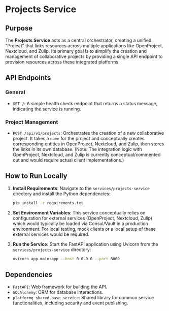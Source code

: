 # Projects Service

## Purpose

The **Projects Service** acts as a central orchestrator, creating a unified "Project" that links resources across multiple applications like OpenProject, Nextcloud, and Zulip. Its primary goal is to simplify the creation and management of collaborative projects by providing a single API endpoint to provision resources across these integrated platforms.

## API Endpoints

### General

-   `GET /`: A simple health check endpoint that returns a status message, indicating the service is running.

### Project Management

-   `POST /api/v1/projects`: Orchestrates the creation of a new collaborative project. It takes a `name` for the project and conceptually creates corresponding entities in OpenProject, Nextcloud, and Zulip, then stores the links in its own database. (Note: The integration logic with OpenProject, Nextcloud, and Zulip is currently conceptual/commented out and would require actual client implementations.)

## How to Run Locally

1.  **Install Requirements**:
    Navigate to the `services/projects-service` directory and install the Python dependencies:
    ```bash
    pip install -r requirements.txt
    ```

2.  **Set Environment Variables**:
    This service conceptually relies on configuration for external services (OpenProject, Nextcloud, Zulip) which would typically be loaded via Consul/Vault in a production environment. For local testing, mock clients or a local setup of these external services would be required.

3.  **Run the Service**:
    Start the FastAPI application using Uvicorn from the `services/projects-service` directory:
    ```bash
    uvicorn app.main:app --host 0.0.0.0 --port 8000
    ```

## Dependencies

-   `FastAPI`: Web framework for building the API.
-   `SQLAlchemy`: ORM for database interactions.
-   `platformq_shared.base_service`: Shared library for common service functionalities, including security and event publishing. 